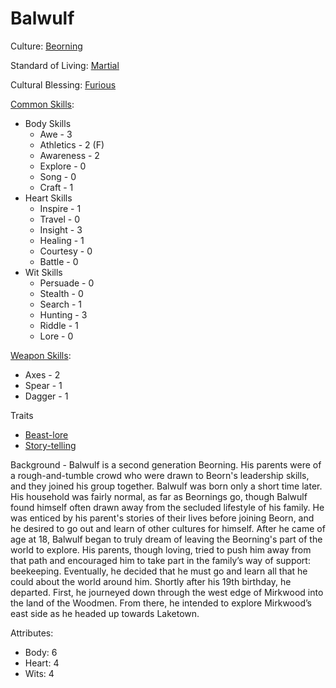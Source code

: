 # Balwulf

Culture: [Beorning](../generation/cultures.md)

Standard of Living: [Martial](../generation/standard-of-living.md)

Cultural Blessing: [Furious](../generation/cultural-blessing.md)

[Common Skills](../generation/common-skill-list.md): 
* Body Skills
    * Awe - 3
    * Athletics - 2 (F)
    * Awareness - 2
    * Explore - 0
    * Song - 0 
    * Craft - 1
* Heart Skills
    * Inspire - 1
    * Travel - 0
    * Insight - 3
    * Healing - 1
    * Courtesy - 0
    * Battle - 0
* Wit Skills
    * Persuade - 0
    * Stealth - 0
    * Search - 1
    * Hunting - 3
    * Riddle - 1
    * Lore - 0

[Weapon Skills](../generation/weapon-skill-list.md):
* Axes - 2
* Spear - 1
* Dagger - 1

Traits
* [Beast-lore](../generation/specialities.md)
* [Story-telling](../generation/specialities.md)

Background - Balwulf is a second generation Beorning. His parents were of a rough-and-tumble crowd who were drawn to Beorn's leadership skills, and they joined his group together.  Balwulf was born only a short time later.  His household was fairly normal, as far as Beornings go, though Balwulf found himself often drawn away from the secluded lifestyle of his family. He was enticed by his parent's stories of their lives before joining Beorn, and he desired to go out and learn of other cultures for himself.  After he came of age at 18, Balwulf began to truly dream of leaving the Beorning's part of the world to explore. His parents, though loving, tried to push him away from that path and encouraged him to take part in the family’s way of support: beekeeping. Eventually, he decided that he must go and learn all that he could about the world around him. Shortly after his 19th birthday, he departed. First, he journeyed down through the west edge of Mirkwood into the land of the Woodmen. From there, he intended to explore Mirkwood’s east side as he headed up towards Laketown.

Attributes:
* Body: 6
* Heart: 4
* Wits: 4
